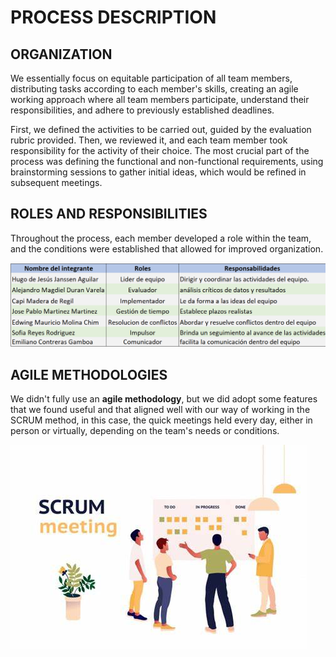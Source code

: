 # PROCESS DESCRIPTION

## ORGANIZATION


We essentially focus on equitable participation of all team members, distributing tasks according to each member's skills, creating an agile working approach where all team members participate, understand their responsibilities, and adhere to previously established deadlines.

First, we defined the activities to be carried out, guided by the evaluation rubric provided. Then, we reviewed it, and each team member took responsibility for the activity of their choice. The most crucial part of the process was defining the functional and non-functional requirements, using brainstorming sessions to gather initial ideas, which would be refined in subsequent meetings.

## ROLES AND RESPONSIBILITIES


Throughout the process, each member developed a role within the team, and the conditions were established that allowed for improved organization.

![Roles](https://github.com/hjanssena/FIS-Proyecto/blob/EmilianoContreras/Assets/RolesResponsabilidades.png?raw=true)


## AGILE METHODOLOGIES


We didn't fully use an **agile methodology**, but we did adopt some features that we found useful and that aligned well with our way of working in the SCRUM method, in this case, the quick meetings held every day, either in person or virtually, depending on the team's needs or conditions.

![Imagen SCRUM_Meting](https://github.com/hjanssena/FIS-Proyecto/blob/EmilianoContreras/Assets/scrumMeting.png?raw=true)

